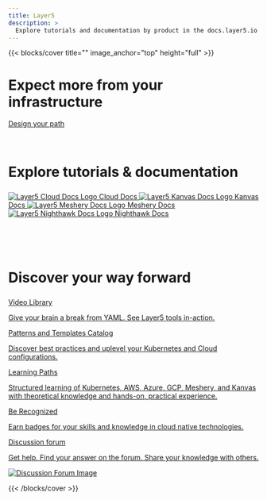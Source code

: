 ```yaml
---
title: Layer5
description: >
  Explore tutorials and documentation by product in the docs.layer5.io website; documentation and developer resources of Layer5 products.
---
```


{{< blocks/cover title="" image_anchor="top" height="full" >}}

<div class="dash-sign-container">
<h1 class="dashboard">Expect more from your infrastructure</h1>

<a href="https://www.youtube.com/watch?v=034nVaQUyME&list=PL3A-A6hPO2IO_yzN83wSJJUNQActzCJvO&index=9" class="dash-sign">Design your path</a>

</div>
<div>
<h1 style="margin:4.5rem auto 1.5rem auto">Explore tutorials & documentation</h1>
<a class="btn btn-lg btn-primary me-3 mb-4 l5btn" href="/cloud" aria-label="Cloud Docs"
onmouseover="changeImage('layer5', 'images/logos/layer5-light.svg')" onmouseout="restoreImage('layer5', 'images/logos/5-light-no-trim.svg')">
    <img id="layer5" src="images/logos/5-light-no-trim.svg" alt="Layer5 Cloud Docs Logo" />
    Cloud Docs
    <i class="fas fa-arrow-alt-circle-right ms-2"></i>
</a>
<a class="btn btn-lg btn-primary me-3 mb-4 l5btn" href="/kanvas" aria-label="Kanvas Docs"
onmouseover="changeImage('Kanvas', 'images/logos/kanvas-light.svg')" onmouseout="restoreImage('Kanvas', 'images/logos/kanvas-icon-color.svg')">
    <img id="Kanvas" src="images/logos/kanvas-icon-color.svg" alt="Layer5 Kanvas Docs Logo" />
    Kanvas Docs
    <i class="fas fa-arrow-alt-circle-right ms-2"></i>
</a>
<a class="btn btn-lg btn-primary me-3 mb-4 l5btn" href="https://docs.meshery.io" aria-label="Meshery Docs"
onmouseover="changeImage('meshery', 'images/logos/meshery-light.svg')" onmouseout="restoreImage('meshery', 'images/logos/meshery-light-icon.svg')">
    <img id="meshery" src="images/logos/meshery-light-icon.svg" alt="Layer5 Meshery Docs Logo" />
    Meshery Docs
    <i class="fas fa-arrow-alt-circle-right ms-2"></i>
</a>
<a class="btn btn-lg btn-primary me-3 mb-4 l5btn" href="https://getnighthawk.dev" aria-label="Nighthawk Docs"
  onmouseover="changeImage('nighthawk', 'images/logos/nighthawk-light.svg')" onmouseout="restoreImage('nighthawk', 'images/logos/nighthawk-logo.svg')">
    <img id="nighthawk" src="images/logos/nighthawk-logo.svg" alt="Layer5 Nighthawk Docs Logo" />
    Nighthawk Docs
    <i class="fas fa-arrow-alt-circle-right ms-2"></i>
</a>
</div>

<h1 style="margin:6.5rem auto 1.5rem auto">Discover your way forward</h1>

<div class= "product-section">
  <div class="gap-20px flex-col">
    <div class="flex-row gap-20px">

  <!-- Video Library -->
  <div class="playground-card grow-1">
    <a href="/videos">
    <!-- Wave Visualizer Background
    <canvas id="visualizer" style="position:absolute; top:0; left:0; margin:auto;  width:300px; height:300px;"></canvas> -->
      <div class="landing-card">
        <div class= "playground-section video-play-logo">
          <span class="landing-card-title">Video Library</span>
          <p>Give your brain a break from YAML. See Layer5 tools in-action.</p>
        </div>
      </div>
    </a>
  </div>

  <!-- <div class="playground-card grow-1">
    <a href="https://kanvas.new">
      <div class="landing-card">
        <div class= "playground-section playground-logo">
          <span class="landing-card-title">Kanvas</span>
          <p>Use Kanvas to explore a new way of DevOps - visual and collaborative configuration management for your infrastructure.</p>
        </div>
      </div>
    </a>
  </div> -->

<!-- Cloud Catalog -->
  <div class="catalog-card">
    <a href="https://cloud.layer5.io/catalog">
      <div class="landing-card">
        <div class= "catalog-section catalog-logo">
          <span class="landing-card-title" style="text-decoration:wrap">Patterns and Templates Catalog</span>
          <p>Discover best practices and uplevel your Kubernetes and Cloud configurations.</p>
        </div>
      </div>
    </a>
  </div>

</div>
<div class="flex-row gap-20px">

<!-- Learning Paths -->
  <div class="playground-card grow-1">
    <a href="https://cloud.layer5.io/academy/learning-paths">
      <div class="landing-card">
        <div class="catalog-section learning-path-logo">
          <span class="landing-card-title">Learning Paths</span>
          <p>Structured learning of Kubernetes, AWS, Azure, GCP, Meshery, and Kanvas with theoretical knowledge and hands-on, practical experience.</p>
        </div>
      </div>
    </a>
  </div>

  <!-- Badges -->
  <div class="catalog-card">
    <a href="https://badges.layer5.io">
      <div class="landing-card">
        <div class= "catalog-section recognition-program-logo">
          <span class="landing-card-title">Be Recognized</span>
          <p>Earn badges for your skills and knowledge in cloud native technologies.</p>
        </div>
      </div>
    </a>
  </div>

</div>

</div>
<div class="forum-card">
      <a href="https://discuss.layer5.io">
        <div class="forum-section landing-card">
          <div class="landing-card-text">
              <span class="landing-card-title">Discussion forum</span>
              <p>Get help. Find your answer on the forum. Share your knowledge with others.</p>
          </div>
          <div class="forum-image">
              <img src="images/landing/discuss.png" alt="Discussion Forum Image" />
          </div>
        </div>
      </a>
    </div>
</div>
<!-- Wrapper close -->

<div class="dash-tangle"></div>
<div class="dash-ircle-container">
  <div class="dash-ircle"></div>
</div>

{{< /blocks/cover >}}

<!-- Wave Visualizer Script -->
<script>
function changeImage(imgId, newSrc) {
    var img = document.getElementById(imgId);
    img.src = newSrc;
}

function restoreImage(imgId, originalSrc) {
    var img = document.getElementById(imgId);
    img.src = originalSrc;
}
</script>

<!-- Wave Visualizer Script -->
<script>
    const canvas = document.getElementById('visualizer');
    const ctx = canvas.getContext('2d');
    let time = 0;
    let waveData = Array(8).fill(0).map(() => ({
        value: Math.random() * 0.5 + 0.1,
        targetValue: Math.random() * 0.15 + 0.1,
        speed: Math.random() * .02 + 0.01
    }));

    function resizeCanvas() {
        canvas.width = window.innerWidth;
        canvas.height = window.innerHeight;
    }

    function updateWaveData() {
        waveData.forEach(data => {
            if (Math.random() < 0.01) {
                data.targetValue = Math.random() * 0.7 + 0.1;
            }
            const diff = data.targetValue - data.value;
            data.value += diff * data.speed;
        });
    }

    function draw() {
        ctx.fillStyle = 'black';
        ctx.fillRect(0, 0, canvas.width, canvas.height);

        for (let i = 0; i < 8; i++) {
            const freq = waveData[i].value * 7.0;
            ctx.beginPath();

            for (let x = 0; x < canvas.width; x += 1) {
                const normalizedX = (x / canvas.width) * 2 - 1;
                let px = normalizedX + i * 0.04 + freq * 0.03;
                let py = Math.sin(px * 10 + time) * Math.cos(px * 2) * freq * 0.1 * ((i + 1) / 8);
                const canvasY = (py + 1) * canvas.height / 2;

                if (x === 0) {
                    ctx.moveTo(x, canvasY);
                } else {
                    ctx.lineTo(x, canvasY);
                }
            }

            const intensity = Math.min(1, freq * 0.3);
            const r = 255 + intensity * 100;
            const g = 243 + intensity * 130;
            const b = 197;

            ctx.lineWidth = .1 + (i * 0.3);
            ctx.strokeStyle = `rgba(${r}, ${g}, ${b}, 0.6)`;
            ctx.shadowColor = `rgba(${r}, ${g}, ${b}, 0.5)`;
            ctx.shadowBlur = 5;
            ctx.stroke();
            ctx.shadowBlur = 0;
        }
    }

    function animate() {
        time += 0.02;
        updateWaveData();
        draw();
        requestAnimationFrame(animate);
    }

    window.addEventListener('resize', resizeCanvas);
    resizeCanvas();
    animate();
  </script>
  <!-- Wave Visualizer Script -->